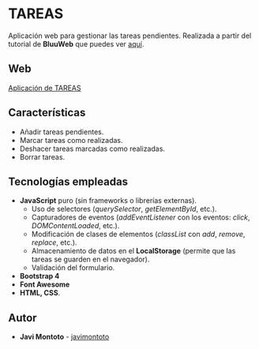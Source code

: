 # TAREAS
Aplicación web para gestionar las tareas pendientes.
Realizada a partir del tutorial de **BluuWeb** que puedes ver [aquí](https://www.youtube.com/watch?v=DEbNCqe2e2U).

## Web
[Aplicación de TAREAS](https://javimontoto.github.io/Tareas/)

## Características
* Añadir tareas pendientes.
* Marcar tareas como realizadas.
* Deshacer tareas marcadas como realizadas.
* Borrar tareas.

## Tecnologías empleadas
* **JavaScript** puro (sin frameworks o librerías externas).
  * Uso de selectores (*querySelector*, *getElementById*, etc.).
  * Capturadores de eventos (*addEventListener* con los eventos: *click*, *DOMContentLoaded*, etc.).
  * Modificación de clases de elementos (*classList* con *add*, *remove*, *replace*, etc.).
  * Almacenamiento de datos en el **LocalStorage** (permite que las tareas se guarden en el navegador).
  * Validación del formulario.
* **Bootstrap 4**
* **Font Awesome**
* **HTML, CSS**.

## Autor
* **Javi Montoto** - [javimontoto](https://github.com/javimontoto)
